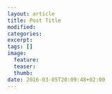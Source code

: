 ```yaml
---
layout: article
title: Post Title
modified:
categories: 
excerpt:
tags: []
image:
  feature:
  teaser:
  thumb:
date: 2016-03-05T20:09:48+02:00
---
```


